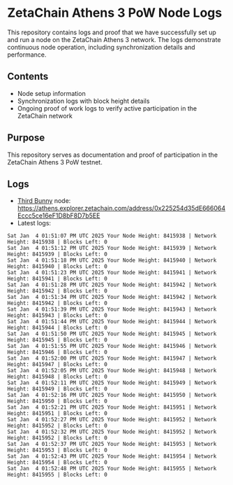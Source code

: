 # ZetaChain Athens 3 PoW Node Logs
This repository contains logs and proof that we have successfully set up and run a node on the ZetaChain Athens 3 network. The logs demonstrate continuous node operation, including synchronization details and performance.

## Contents
- Node setup information
- Synchronization logs with block height details
- Ongoing proof of work logs to verify active participation in the ZetaChain network

## Purpose
This repository serves as documentation and proof of participation in the ZetaChain Athens 3 PoW testnet.

## Logs

- [Third Bunny](https://thirdbunny.xyz/) node: https://athens.explorer.zetachain.com/address/0x225254d35dE666064Eccc5ce16eF1D8bF8D7b5EE
- Latest logs:
```
Sat Jan  4 01:51:07 PM UTC 2025 Your Node Height: 8415938 | Network Height: 8415938 | Blocks Left: 0
Sat Jan  4 01:51:12 PM UTC 2025 Your Node Height: 8415939 | Network Height: 8415939 | Blocks Left: 0
Sat Jan  4 01:51:18 PM UTC 2025 Your Node Height: 8415940 | Network Height: 8415940 | Blocks Left: 0
Sat Jan  4 01:51:23 PM UTC 2025 Your Node Height: 8415941 | Network Height: 8415941 | Blocks Left: 0
Sat Jan  4 01:51:28 PM UTC 2025 Your Node Height: 8415942 | Network Height: 8415942 | Blocks Left: 0
Sat Jan  4 01:51:34 PM UTC 2025 Your Node Height: 8415942 | Network Height: 8415942 | Blocks Left: 0
Sat Jan  4 01:51:39 PM UTC 2025 Your Node Height: 8415943 | Network Height: 8415943 | Blocks Left: 0
Sat Jan  4 01:51:44 PM UTC 2025 Your Node Height: 8415944 | Network Height: 8415944 | Blocks Left: 0
Sat Jan  4 01:51:50 PM UTC 2025 Your Node Height: 8415945 | Network Height: 8415945 | Blocks Left: 0
Sat Jan  4 01:51:55 PM UTC 2025 Your Node Height: 8415946 | Network Height: 8415946 | Blocks Left: 0
Sat Jan  4 01:52:00 PM UTC 2025 Your Node Height: 8415947 | Network Height: 8415947 | Blocks Left: 0
Sat Jan  4 01:52:05 PM UTC 2025 Your Node Height: 8415948 | Network Height: 8415948 | Blocks Left: 0
Sat Jan  4 01:52:11 PM UTC 2025 Your Node Height: 8415949 | Network Height: 8415949 | Blocks Left: 0
Sat Jan  4 01:52:16 PM UTC 2025 Your Node Height: 8415950 | Network Height: 8415950 | Blocks Left: 0
Sat Jan  4 01:52:21 PM UTC 2025 Your Node Height: 8415951 | Network Height: 8415951 | Blocks Left: 0
Sat Jan  4 01:52:27 PM UTC 2025 Your Node Height: 8415952 | Network Height: 8415952 | Blocks Left: 0
Sat Jan  4 01:52:32 PM UTC 2025 Your Node Height: 8415952 | Network Height: 8415952 | Blocks Left: 0
Sat Jan  4 01:52:37 PM UTC 2025 Your Node Height: 8415953 | Network Height: 8415953 | Blocks Left: 0
Sat Jan  4 01:52:43 PM UTC 2025 Your Node Height: 8415954 | Network Height: 8415954 | Blocks Left: 0
Sat Jan  4 01:52:48 PM UTC 2025 Your Node Height: 8415955 | Network Height: 8415955 | Blocks Left: 0
```
